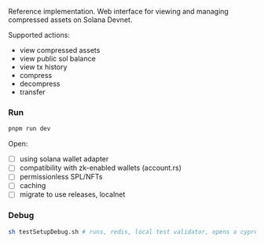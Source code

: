 Reference implementation. Web interface for viewing and managing compressed assets on Solana Devnet.

Supported actions:

- view compressed assets
- view public sol balance
- view tx history
- compress
- decompress
- transfer

### Run

```bash
pnpm run dev
```

Open:

- [ ] using solana wallet adapter
- [ ] compatibility with zk-enabled wallets (account.rs)
- [ ] permissionless SPL/NFTs
- [ ] caching
- [ ] migrate to use releases, localnet

### Debug

```bash
sh testSetupDebug.sh # runs, redis, local test validator, opens a cypress console which can be used to run the test in a browser
```
